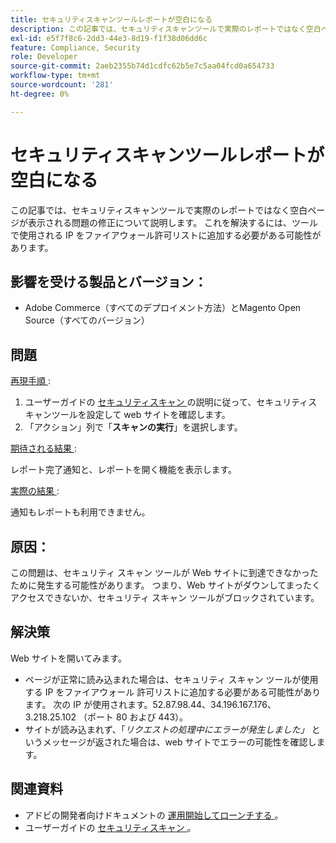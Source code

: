 ```yaml
---
title: セキュリティスキャンツールレポートが空白になる
description: この記事では、セキュリティスキャンツールで実際のレポートではなく空白ページが表示される問題の修正について説明します。 これを解決するには、ツールで使用される IP をファイアウォール許可リストに追加する必要がある可能性があります。
exl-id: e5f7f8c6-2dd3-44e3-8d19-f1f38d06dd6c
feature: Compliance, Security
role: Developer
source-git-commit: 2aeb2355b74d1cdfc62b5e7c5aa04fcd0a654733
workflow-type: tm+mt
source-wordcount: '281'
ht-degree: 0%

---
```


# セキュリティスキャンツールレポートが空白になる

この記事では、セキュリティスキャンツールで実際のレポートではなく空白ページが表示される問題の修正について説明します。 これを解決するには、ツールで使用される IP をファイアウォール許可リストに追加する必要がある可能性があります。

## 影響を受ける製品とバージョン：

* Adobe Commerce（すべてのデプロイメント方法）とMagento Open Source（すべてのバージョン）

## 問題

<u> 再現手順 </u>:

1. ユーザーガイドの [&#x200B; セキュリティスキャン &#x200B;](https://experienceleague.adobe.com/ja/docs/commerce-admin/systems/security/security-scan) の説明に従って、セキュリティスキャンツールを設定して web サイトを確認します。
1. 「アクション」列で「**スキャンの実行**」を選択します。

<u> 期待される結果 </u>:

レポート完了通知と、レポートを開く機能を表示します。

<u> 実際の結果 </u>:

通知もレポートも利用できません。

## 原因：

この問題は、セキュリティ スキャン ツールが Web サイトに到達できなかったために発生する可能性があります。 つまり、Web サイトがダウンしてまったくアクセスできないか、セキュリティ スキャン ツールがブロックされています。

## 解決策

Web サイトを開いてみます。

* ページが正常に読み込まれた場合は、セキュリティ スキャン ツールが使用する IP をファイアウォール 許可リストに追加する必要がある可能性があります。 次の IP が使用されます。52.87.98.44、34.196.167.176、3.218.25.102 （ポート 80 および 443）。
* サイトが読み込まれず、「*リクエストの処理中にエラーが発生しました」* というメッセージが返された場合は、web サイトでエラーの可能性を確認します。

## 関連資料

* アドビの開発者向けドキュメントの [&#x200B; 運用開始してローンチする &#x200B;](https://experienceleague.adobe.com/ja/docs/commerce-cloud-service/user-guide/launch/overview)。
* ユーザーガイドの [&#x200B; セキュリティスキャン &#x200B;](https://experienceleague.adobe.com/ja/docs/commerce-admin/systems/security/security-scan)。
